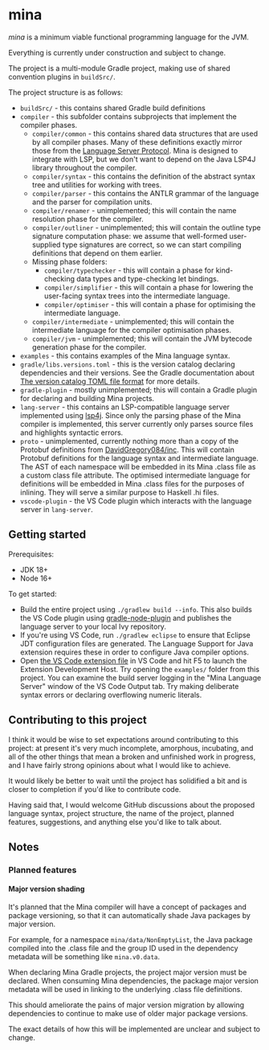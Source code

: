 # mina

*mina* is a minimum viable functional programming language for the JVM.

Everything is currently under construction and subject to change.

The project is a multi-module Gradle project, making use of shared convention plugins in `buildSrc/`.

The project structure is as follows:

* `buildSrc/` - this contains shared Gradle build definitions
* `compiler` - this subfolder contains subprojects that implement the compiler phases.
    * `compiler/common` - this contains shared data structures that are used by all compiler phases. Many of these definitions exactly mirror those from the [Language Server Protocol](https://microsoft.github.io/language-server-protocol/). Mina is designed to integrate with LSP, but we don't want to depend on the Java LSP4J library throughout the compiler.
    * `compiler/syntax` - this contains the definition of the abstract syntax tree and utilities for working with trees.
    * `compiler/parser` - this contains the ANTLR grammar of the language and the parser for compilation units.
    * `compiler/renamer` - unimplemented; this will contain the name resolution phase for the compiler.
    * `compiler/outliner` - unimplemented; this will contain the outline type signature computation phase: we assume that well-formed user-supplied type signatures are correct, so we can start compiling definitions that depend on them earlier.
    * Missing phase folders:
        * `compiler/typechecker` - this will contain a phase for kind-checking data types and type-checking let bindings.
        * `compiler/simplifier` - this will contain a phase for lowering the user-facing syntax trees into the intermediate language.
        * `compiler/optimiser` - this will contain a phase for optimising the intermediate language.
    * `compiler/intermediate` - unimplemented; this will contain the intermediate language for the compiler optimisation phases.
    * `compiler/jvm` - unimplemented; this will contain the JVM bytecode generation phase for the compiler.
* `examples` - this contains examples of the Mina language syntax.
* `gradle/libs.versions.toml` - this is the version catalog declaring dependencies and their versions. See the Gradle documentation about [The version catalog TOML file format](https://docs.gradle.org/current/userguide/platforms.html#sub::toml-dependencies-format) for more details.
* `gradle-plugin` - mostly unimplemented; this will contain a Gradle plugin for declaring and building Mina projects.
* `lang-server` - this contains an LSP-compatible language server implemented using [lsp4j](https://github.com/eclipse/lsp4j). Since only the parsing phase of the Mina compiler is implemented, this server currently only parses source files and highlights syntactic errors.
* `proto` - unimplemented, currently nothing more than a copy of the Protobuf definitions from [DavidGregory084/inc](https://github.com/DavidGregory084/inc). This will contain Protobuf definitions for the language syntax and intermediate language. The AST of each namespace will be embedded in its Mina .class file as a custom class file attribute. The optimised intermediate language for definitions will be embedded in Mina .class files for the purposes of inlining. They will serve a similar purpose to Haskell .hi files.
* `vscode-plugin` - the VS Code plugin which interacts with the language server in `lang-server`.

## Getting started

Prerequisites:

* JDK 18+
* Node 16+

To get started:

* Build the entire project using `./gradlew build --info`. This also builds the VS Code plugin using [gradle-node-plugin](https://github.com/node-gradle/gradle-node-plugin) and publishes the language server to your local Ivy repository.
* If you're using VS Code, run `./gradlew eclipse` to ensure that Eclipse JDT configuration files are generated. The Language Support for Java extension requires these in order to configure Java compiler options.
* Open [the VS Code extension file](./vscode-plugin/src/extension.ts) in VS Code and hit F5 to launch the Extension Development Host. Try opening the `examples/` folder from this project. You can examine the build server logging in the "Mina Language Server" window of the VS Code Output tab. Try making deliberate syntax errors or declaring overflowing numeric literals.

## Contributing to this project

I think it would be wise to set expectations around contributing to this project: at present it's very much incomplete, amorphous, incubating, and all of the other things that mean a broken and unfinished work in progress, and I have fairly strong opinions about what I would like to achieve.

It would likely be better to wait until the project has solidified a bit and is closer to completion if you'd like to contribute code.

Having said that, I would welcome GitHub discussions about the proposed language syntax, project structure, the name of the project, planned features, suggestions, and anything else you'd like to talk about.

## Notes

### Planned features

#### Major version shading

It's planned that the Mina compiler will have a concept of packages and package versioning, so that it can automatically shade Java packages by major version.

For example, for a namespace `mina/data/NonEmptyList`, the Java package compiled into the .class file and the group ID used in the dependency metadata will be something like `mina.v0.data`.

When declaring Mina Gradle projects, the project major version must be declared. When consuming Mina dependencies, the package major version metadata will be used in linking to the underlying .class file definitions.

This should ameliorate the pains of major version migration by allowing dependencies to continue to make use of older major package versions.

The exact details of how this will be implemented are unclear and subject to change.
